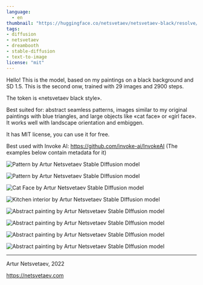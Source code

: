```yaml
---
language: 
  - en
thumbnail: "https://huggingface.co/netsvetaev/netsvetaev-black/resolve/main/000199.fb94ed7d.3205796735.png"
tags:
- diffusion
- netsvetaev
- dreambooth
- stable-diffusion
- text-to-image
license: "mit"
---
```



Hello! 
This is the model, based on my paintings on a black background and SD 1.5. This is the second onw, trained with 29 images and 2900 steps.

The token is «netsvetaev black style».

Best suited for: abstract seamless patterns, images similar to my original paintings with blue triangles, and large objects like «cat face» or «girl face». 
It works well with landscape orientation and embiggen.

It has MIT license, you can use it for free.

Best used with Invoke AI: https://github.com/invoke-ai/InvokeAI (The examples below contain metadata for it)

![Pattern by Artur Netsvetaev Stable DIffusion model](https://huggingface.co/netsvetaev/netsvetaev-black/resolve/main/000199.fb94ed7d.3205796735.png)

![Pattern by Artur Netsvetaev Stable DIffusion model](https://huggingface.co/netsvetaev/netsvetaev-black/resolve/main/000161.3229b2d8.404674009.png)

![Cat Face by Artur Netsvetaev Stable DIffusion model](https://huggingface.co/netsvetaev/netsvetaev-black/resolve/main/000162.7f0f58dd.514748655.png)

![Kitchen interior by Artur Netsvetaev Stable DIffusion model](https://huggingface.co/netsvetaev/netsvetaev-black/resolve/main/000166.2df18f6b.2385464611.png)

![Abstract painting by Artur Netsvetaev Stable DIffusion model](https://huggingface.co/netsvetaev/netsvetaev-black/resolve/main/000165.ce1281f2.514748655.png)

![Abstract painting by Artur Netsvetaev Stable DIffusion model](https://huggingface.co/netsvetaev/netsvetaev-black/resolve/main/000170.00bf11f4.2086077640.png)

![Abstract painting by Artur Netsvetaev Stable DIffusion model](https://huggingface.co/netsvetaev/netsvetaev-black/resolve/main/000200.d9724450.1486284977.png)

![Abstract painting by Artur Netsvetaev Stable DIffusion model](https://huggingface.co/netsvetaev/netsvetaev-black/resolve/main/000185.74e77e78.4135017744.png)


________________________
Artur Netsvetaev, 2022

https://netsvetaev.com